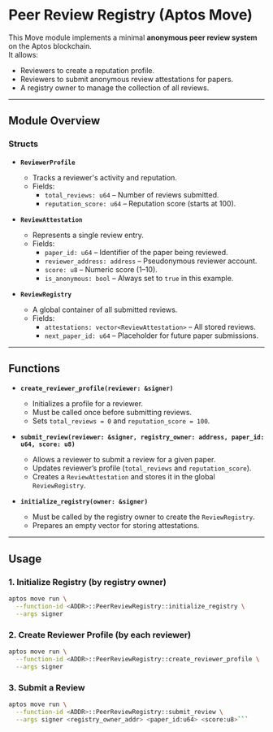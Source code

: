 # Peer Review Registry (Aptos Move)

This Move module implements a minimal **anonymous peer review system** on the Aptos blockchain.  
It allows:
- Reviewers to create a reputation profile.
- Reviewers to submit anonymous review attestations for papers.
- A registry owner to manage the collection of all reviews.

---

## Module Overview

### Structs

- **`ReviewerProfile`**
  - Tracks a reviewer's activity and reputation.
  - Fields:
    - `total_reviews: u64` – Number of reviews submitted.
    - `reputation_score: u64` – Reputation score (starts at 100).

- **`ReviewAttestation`**
  - Represents a single review entry.
  - Fields:
    - `paper_id: u64` – Identifier of the paper being reviewed.
    - `reviewer_address: address` – Pseudonymous reviewer account.
    - `score: u8` – Numeric score (1–10).
    - `is_anonymous: bool` – Always set to `true` in this example.

- **`ReviewRegistry`**
  - A global container of all submitted reviews.
  - Fields:
    - `attestations: vector<ReviewAttestation>` – All stored reviews.
    - `next_paper_id: u64` – Placeholder for future paper submissions.

---

## Functions

- **`create_reviewer_profile(reviewer: &signer)`**
  - Initializes a profile for a reviewer.
  - Must be called once before submitting reviews.
  - Sets `total_reviews = 0` and `reputation_score = 100`.

- **`submit_review(reviewer: &signer, registry_owner: address, paper_id: u64, score: u8)`**
  - Allows a reviewer to submit a review for a given paper.
  - Updates reviewer’s profile (`total_reviews` and `reputation_score`).
  - Creates a `ReviewAttestation` and stores it in the global `ReviewRegistry`.

- **`initialize_registry(owner: &signer)`**
  - Must be called by the registry owner to create the `ReviewRegistry`.
  - Prepares an empty vector for storing attestations.

---

## Usage

### 1. Initialize Registry (by registry owner)
```bash
aptos move run \
  --function-id <ADDR>::PeerReviewRegistry::initialize_registry \
  --args signer
```

### 2. Create Reviewer Profile (by each reviewer)
```bash
aptos move run \
  --function-id <ADDR>::PeerReviewRegistry::create_reviewer_profile \
  --args signer
```

### 3. Submit a Review
```bash
aptos move run \
  --function-id <ADDR>::PeerReviewRegistry::submit_review \
  --args signer <registry_owner_addr> <paper_id:u64> <score:u8>```
